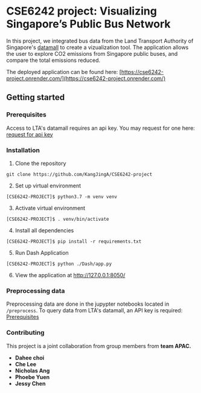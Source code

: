 # CSE6242 project: Visualizing Singapore’s Public Bus Network

In this project, we integrated bus data from the Land Transport Authority of Singapore's [datamall](https://datamall.lta.gov.sg/content/datamall/en.html) to create a vizualization tool. The application allows the user to explore CO2 emissions from Singapore public buses, and compare the total emissions reduced.

The deployed application can be found here: [https://cse6242-project.onrender.com/](https://cse6242-project.onrender.com/)

## Getting started

### Prerequisites

Access to LTA's datamall requires an api key. You may request for one here: [request for api key](https://datamall.lta.gov.sg/content/datamall/en/request-for-api.html)

### Installation

1. Clone the repository
```
git clone https://github.com/KangJingA/CSE6242-project
```

2. Set up virtual environment
```
[CSE6242-PROJECT]$ python3.7 -m venv venv
```

3. Activate virtual environment
```
[CSE6242-PROJECT]$ . venv/bin/activate
```

4. Install all dependencies
```
[CSE6242-PROJECT]$ pip install -r requirements.txt
```

5. Run Dash Application
```
[CSE6242-PROJECT]$ python ./Dash/app.py
```

6. View the application at http://127.0.0.1:8050/

### Preprocessing data 
Preprocessing data are done in the jupypter notebooks located in `/preprocess`.
To query data from LTA's datamall, an API key is required: [Prerequisites](#Prerequisites)

### Contributing
This project is a joint collaboration from group members from <b>team APAC<b>.
- Dahee choi
- Che Lee
- Nicholas Ang
- Phoebe Yuen
- Jessy Chen
